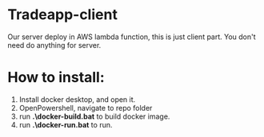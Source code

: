 # Tradeapp-client
Our server deploy in AWS lambda function, this is just client part. You don't need do anything for server.
# How to install:
1. Install docker desktop, and open it.
2. OpenPowershell, navigate to repo folder
3. run **.\docker-build.bat** to build docker image.
4. run **.\docker-run.bat** to run. 
